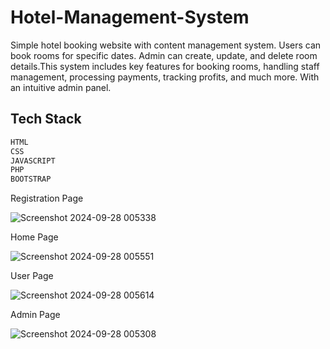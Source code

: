 # Hotel-Management-System

Simple hotel booking website with content management system. Users can book rooms for specific dates. Admin can create, update, and delete room details.This system includes key features for booking rooms, handling staff management, processing payments, tracking profits, and much more. With an intuitive admin panel.
## Tech Stack 

```sh
HTML
CSS
JAVASCRIPT
PHP
BOOTSTRAP 
```
Registration Page

![Screenshot 2024-09-28 005338](https://github.com/user-attachments/assets/5d8d9415-02ca-44b5-a3d4-6e94054f14ba)

Home Page 

![Screenshot 2024-09-28 005551](https://github.com/user-attachments/assets/79d459d1-2ed9-4f66-b8b7-c237e162124b)

User Page

![Screenshot 2024-09-28 005614](https://github.com/user-attachments/assets/adf3a767-1591-4518-89ce-ed561c894a59)

Admin Page

![Screenshot 2024-09-28 005308](https://github.com/user-attachments/assets/c74cd895-c425-45e0-a7c7-09d6f2d2afc5)
